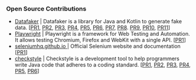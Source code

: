### Open Source Contributions
- [Datafaker](https://github.com/datafaker-net/datafaker) | Datafaker is a library for Java and Kotlin to generate fake data. [[PR1](https://github.com/datafaker-net/datafaker/pull/155), [PR2](https://github.com/datafaker-net/datafaker/pull/156), [PR3](https://github.com/datafaker-net/datafaker/pull/165), [PR4](https://github.com/datafaker-net/datafaker/pull/170), [PR5](https://github.com/datafaker-net/datafaker/pull/171), [PR6](https://github.com/datafaker-net/datafaker/pull/191), [PR7](https://github.com/datafaker-net/datafaker/pull/194), [PR8](https://github.com/datafaker-net/datafaker/pull/197). [PR9](https://github.com/datafaker-net/datafaker/pull/204), [PR10](https://github.com/datafaker-net/datafaker/pull/208), [PR11](https://github.com/datafaker-net/datafaker/pull/209)]
- [Playwright](https://github.com/microsoft/playwright) | Playwright is a framework for Web Testing and Automation. It allows testing Chromium, Firefox and WebKit with a single API. [[PR1](https://github.com/microsoft/playwright/pull/26537)]
- [seleniumhq.github.io ](https://github.com/SeleniumHQ/seleniumhq.github.io) | Official Selenium website and documentation [[PR1](https://github.com/SeleniumHQ/seleniumhq.github.io/pull/1458)]
- [checkstyle](https://github.com/checkstyle/checkstyle) | Checkstyle is a development tool to help programmers write Java code that adheres to a coding standard. [[PR1](https://github.com/checkstyle/checkstyle/pull/14309), [PR2](https://github.com/checkstyle/checkstyle/pull/14311), [PR3](https://github.com/checkstyle/checkstyle/pull/14323), [PR4](https://github.com/checkstyle/checkstyle/pull/14350), [PR5](https://github.com/checkstyle/checkstyle/pull/14354), [PR6](https://github.com/checkstyle/checkstyle/pull/14355)]
